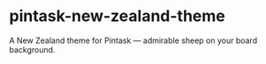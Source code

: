 pintask-new-zealand-theme
=========================

A New Zealand theme for Pintask — admirable sheep on your board background.
